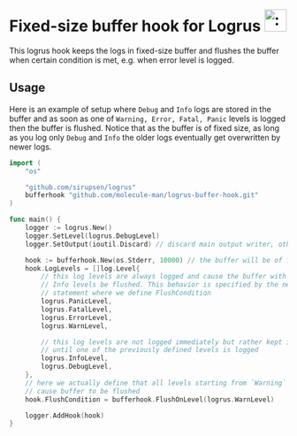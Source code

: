 # Fixed-size buffer hook for Logrus <img src="http://i.imgur.com/hTeVwmJ.png" width="40" height="40" alt=":walrus:" class="emoji" title=":walrus:" />

This logrus hook keeps the logs in fixed-size buffer and flushes the buffer when
certain condition is met, e.g. when error level is logged.

## Usage

Here is an example of setup where `Debug` and `Info` logs are stored in the
buffer and as soon as one of `Warning, Error, Fatal, Panic` levels is logged
then the buffer is flushed. Notice that as the buffer is of fixed size, as long
as you log only `Debug` and `Info` the older logs eventually get overwritten by
newer logs.

```go
import (
	"os"

    "github.com/sirupsen/logrus"
    bufferhook "github.com/molecule-man/logrus-buffer-hook.git"
)

func main() {
    logger := logrus.New()
    logger.SetLevel(logrus.DebugLevel)
    logger.SetOutput(ioutil.Discard) // discard main output writer, otherwise logs will be written twice

    hook := bufferhook.New(os.Stderr, 10000) // the buffer will be of fixed size of 10 kb
    hook.LogLevels = []log.Level{
    	// this log levels are always logged and cause the buffer with Debug and
        // Info levels be flushed. This behavior is specified by the next
        // statement where we define FlushCondition
		logrus.PanicLevel,
		logrus.FatalLevel,
		logrus.ErrorLevel,
		logrus.WarnLevel,

        // this log levels are not logged immediately but rather kept in buffer
        // until one of the previously defined levels is logged
		logrus.InfoLevel,
		logrus.DebugLevel,
	},
    // here we actually define that all levels starting from `Warning` should
    // cause buffer to be flushed
	hook.FlushCondition = bufferhook.FlushOnLevel(logrus.WarnLevel)

    logger.AddHook(hook)
}
```
